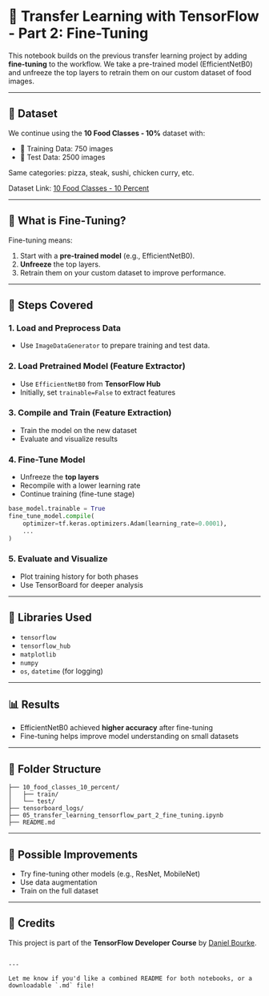 
# 🔧 Transfer Learning with TensorFlow - Part 2: Fine-Tuning

This notebook builds on the previous transfer learning project by adding **fine-tuning** to the workflow. We take a pre-trained model (EfficientNetB0) and unfreeze the top layers to retrain them on our custom dataset of food images.

---

## 📂 Dataset

We continue using the **10 Food Classes - 10%** dataset with:

- 📁 Training Data: 750 images
- 📁 Test Data: 2500 images

Same categories: pizza, steak, sushi, chicken curry, etc.

Dataset Link: [10 Food Classes - 10 Percent](https://storage.googleapis.com/ztm_tf_course/food_vision/10_food_classes_10_percent.zip)

---

## 🧠 What is Fine-Tuning?

Fine-tuning means:
1. Start with a **pre-trained model** (e.g., EfficientNetB0).
2. **Unfreeze** the top layers.
3. Retrain them on your custom dataset to improve performance.

---

## 🔧 Steps Covered

### 1. Load and Preprocess Data
- Use `ImageDataGenerator` to prepare training and test data.

### 2. Load Pretrained Model (Feature Extractor)
- Use `EfficientNetB0` from **TensorFlow Hub**
- Initially, set `trainable=False` to extract features

### 3. Compile and Train (Feature Extraction)
- Train the model on the new dataset
- Evaluate and visualize results

### 4. Fine-Tune Model
- Unfreeze the **top layers**
- Recompile with a lower learning rate
- Continue training (fine-tune stage)

```python
base_model.trainable = True
fine_tune_model.compile(
    optimizer=tf.keras.optimizers.Adam(learning_rate=0.0001),
    ...
)
```

### 5. Evaluate and Visualize
- Plot training history for both phases
- Use TensorBoard for deeper analysis

---

## 🧰 Libraries Used

- `tensorflow`
- `tensorflow_hub`
- `matplotlib`
- `numpy`
- `os`, `datetime` (for logging)

---

## 📊 Results

- EfficientNetB0 achieved **higher accuracy** after fine-tuning
- Fine-tuning helps improve model understanding on small datasets

---

## 📁 Folder Structure

```
├── 10_food_classes_10_percent/
│   ├── train/
│   └── test/
├── tensorboard_logs/
├── 05_transfer_learning_tensorflow_part_2_fine_tuning.ipynb
├── README.md
```

---

## 🧪 Possible Improvements

- Try fine-tuning other models (e.g., ResNet, MobileNet)
- Use data augmentation
- Train on the full dataset

---

## 🙌 Credits

This project is part of the **TensorFlow Developer Course** by [Daniel Bourke](https://github.com/mrdbourke).

```

---

Let me know if you'd like a combined README for both notebooks, or a downloadable `.md` file!
